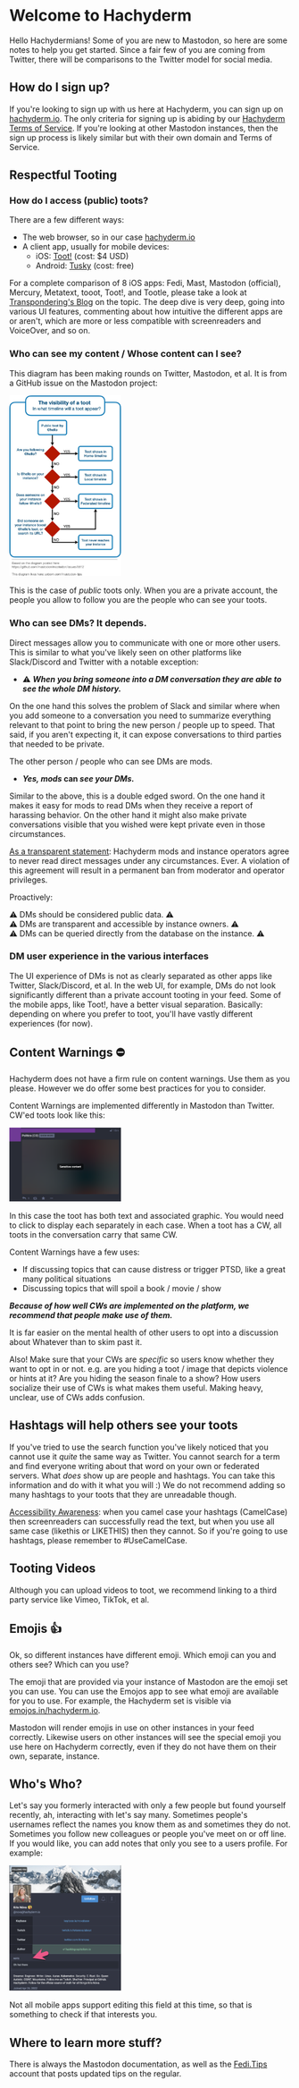 # Welcome to Hachyderm

Hello Hachydermians! Some of you are new to Mastodon, so here are some notes to
help you get started. Since a fair few of you are coming from Twitter, there
will be comparisons to the Twitter model for social media.

## How do I sign up?

If you're looking to sign up with us here at Hachyderm, you can sign up on
[hachyderm.io](https://hachyderm.io). The only criteria for signing up is
abiding by our [Hachyderm Terms of Service](
https://hachyderm.io/about/more). If you're looking at other Mastodon
instances, then the sign up process is likely similar but with their own domain
and Terms of Service.

## Respectful Tooting

### How do I access (public) toots?

There are a few different ways:

- The web browser, so in our case [hachyderm.io](https://hachyderm.io)
- A client app, usually for mobile devices:
  - iOS: [Toot!](https://apps.apple.com/us/app/toot/id1229021451) (cost: $4
    USD)
  - Android: [Tusky](
    https://play.google.com/store/apps/details?id=com.keylesspalace.tusky&hl=en_US&gl=US&pli=1)
    (cost: free)

For a complete comparison of 8 iOS apps: Fedi, Mast, Mastodon (official),
Mercury, Metatext, tooot, Toot!, and Tootle, please take a look at
[Transpondering's Blog]( https://transponderings.blog/2022/05/21/eight-mastodon-apps-for-iphone/)
on the topic. The deep dive is very deep, going into various UI features,
commenting about how intuitive the different apps are or aren't, which are more
or less compatible with screenreaders and VoiceOver, and so on.

### Who can see my content / Whose content can I see?

This diagram has been making rounds on Twitter, Mastodon, et al. It is from a
GitHub issue on the Mastodon project:

<img src="../assets/mastodon-toot-visibility-flowchart.jpg"
     alt="Flow chart showing that a public toot by USER is visible only if you
          are: following that user, the user is on the same instance as you, or
          someone on your instanced follows and interacted with the toot"
     width="200"/>

This is the case of _public_ toots only. When you are a private account, the
people you allow to follow you are the people who can see your toots.

### Who can see DMs? It depends.

Direct messages allow you to communicate with one or more other users. This is
similar to what you've likely seen on other platforms like Slack/Discord and
Twitter with a notable exception:

- ⚠️ **_When you bring someone into a DM conversation they are able to see the
  whole DM history._**

On the one hand this solves the problem of Slack and similar where when you add
someone to a conversation you need to summarize everything relevant to that
point to bring the new person / people up to speed. That said, if you aren't
expecting it, it can expose conversations to third parties that needed to be
private.

The other person / people who can see DMs are mods.

- **_Yes, mods_ can _see your DMs._**

Similar to the above, this is a double edged sword. On the one hand it makes it
easy for mods to read DMs when they receive a report of harassing behavior. On
the other hand it might also make private conversations visible that you wished
were kept private even in those circumstances.

<u>As a transparent statement</u>: Hachyderm mods and instance operators agree
to never read direct messages under any circumstances. Ever. A violation of
this agreement will result in a permanent ban from moderator and operator
privileges.

Proactively:

⚠️ DMs should be considered public data. ⚠️  
⚠️ DMs are transparent and accessible by instance owners. ⚠️  
⚠️ DMs can be queried directly from the database on the instance. ⚠️

### DM user experience in the various interfaces

The UI experience of DMs is not as clearly separated as other apps like
Twitter, Slack/Discord, et al. In the web UI, for example, DMs do not look
significantly different than a private account tooting in your feed. Some of
the mobile apps, like Toot!, have a better visual separation. Basically:
depending on where you prefer to toot, you'll have vastly different experiences
(for now).

## Content Warnings ⛔️

Hachyderm does not have a firm rule on content warnings. Use them as you
please. However we do offer some best practices for you to consider.

Content Warnings are implemented differently in Mastodon than Twitter. CW'ed
toots look like this:

<img src="assets/mastodon-content-warning.png"
     alt="Screenshot of a toot with content warning 'Politics (CO)' and the
          blurred out content labeled 'Sensitive Content'"
     width="200"/>

In this case the toot has both text and associated graphic. You would need to
click to display each separately in each case. When a toot has a CW, all toots
in the conversation carry that same CW.

Content Warnings have a few uses:

- If discussing topics that can cause distress or trigger PTSD, like a great
  many political situations
- Discussing topics that will spoil a book / movie / show

**_Because of how well CWs are implemented on the platform, we recommend that
people make use of them._**

It is far easier on the mental health of other users to opt into a discussion
about Whatever than to skim past it.

Also! Make sure that your CWs are _specific_ so users know whether they want to
opt in or not. e.g. are you hiding a toot / image that depicts violence or
hints at it? Are you hiding the season finale to a show? How users socialize
their use of CWs is what makes them useful. Making heavy, unclear, use of CWs
adds confusion.

## Hashtags will help others see your toots

If you've tried to use the search function you've likely noticed that you
cannot use it _quite_ the same way as Twitter. You cannot search for a term and
find everyone writing about that word on your own or federated servers. What
_does_ show up are people and hashtags. You can take this information and do
with it what you will :) We do not recommend adding so many hashtags to your
toots that they are unreadable though.

<u>Accessibility Awareness</u>: when you camel case your hashtags (CamelCase)
then screenreaders can successfully read the text, but when you use all same
case (likethis or LIKETHIS) then they cannot. So if you're going to use
hashtags, please remember to \#UseCamelCase.

## Tooting Videos

Although you can upload videos to toot, we recommend linking to a third party
service like Vimeo, TikTok, et al.

## Emojis 👍

Ok, so different instances have different emoji. Which emoji can you and others
see? Which can you use?

The emoji that are provided via your instance of Mastodon are the emoji set you
can use. You can use the Emojos app to see what emoji are available for you to
use. For example, the Hachyderm set is visible via
[emojos.in/hachyderm.io](https://emojos.in/hachyderm.io).

Mastodon will render emojis in use on other instances in your feed
correctly. Likewise users on other instances will see the special emoji you use
here on Hachyderm correctly, even if they do not have them on their own,
separate, instance.

## Who's Who?

Let's say you formerly interacted with only a few people but found yourself
recently, ah, interacting with let's say many. Sometimes people's usernames
reflect the names you know them as and sometimes they do not. Sometimes you
follow new colleagues or people you've meet on or off line. If you would like,
you can add notes that only you see to a users profile. For example:

<img src="assets/hachyderm-founder-kris-nova.png"
     alt="nova"
     width="200"/>

Not all mobile apps support editing this field at this time, so that is
something to check if that interests you.

## Where to learn more stuff?

There is always the Mastodon documentation, as well as the
[Fedi.Tips](https://mstdn.social/@feditips) account that posts updated tips on
the regular.
